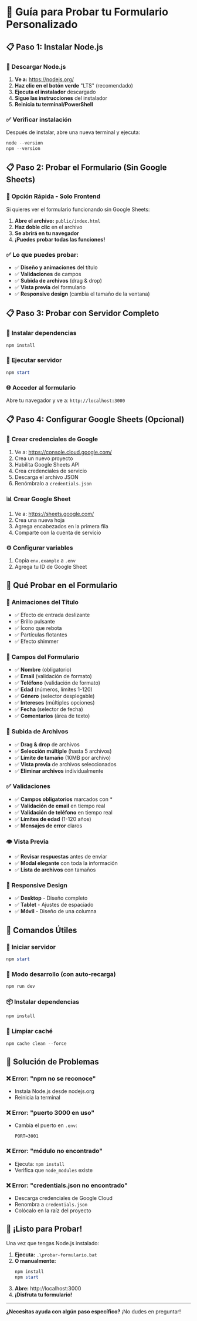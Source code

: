 # 🚀 Guía para Probar tu Formulario Personalizado

## 📋 Paso 1: Instalar Node.js

### 🔗 Descargar Node.js
1. **Ve a:** https://nodejs.org/
2. **Haz clic en el botón verde** "LTS" (recomendado)
3. **Ejecuta el instalador** descargado
4. **Sigue las instrucciones** del instalador
5. **Reinicia tu terminal/PowerShell**

### ✅ Verificar instalación
Después de instalar, abre una nueva terminal y ejecuta:
```powershell
node --version
npm --version
```

## 📋 Paso 2: Probar el Formulario (Sin Google Sheets)

### 🎯 **Opción Rápida - Solo Frontend**
Si quieres ver el formulario funcionando sin Google Sheets:

1. **Abre el archivo:** `public/index.html`
2. **Haz doble clic** en el archivo
3. **Se abrirá en tu navegador**
4. **¡Puedes probar todas las funciones!**

### ✅ **Lo que puedes probar:**
- ✅ **Diseño y animaciones** del título
- ✅ **Validaciones** de campos
- ✅ **Subida de archivos** (drag & drop)
- ✅ **Vista previa** del formulario
- ✅ **Responsive design** (cambia el tamaño de la ventana)

## 📋 Paso 3: Probar con Servidor Completo

### 🔧 **Instalar dependencias**
```powershell
npm install
```

### 🚀 **Ejecutar servidor**
```powershell
npm start
```

### 🌐 **Acceder al formulario**
Abre tu navegador y ve a: `http://localhost:3000`

## 📋 Paso 4: Configurar Google Sheets (Opcional)

### 🔑 **Crear credenciales de Google**
1. Ve a: https://console.cloud.google.com/
2. Crea un nuevo proyecto
3. Habilita Google Sheets API
4. Crea credenciales de servicio
5. Descarga el archivo JSON
6. Renómbralo a `credentials.json`

### 📊 **Crear Google Sheet**
1. Ve a: https://sheets.google.com/
2. Crea una nueva hoja
3. Agrega encabezados en la primera fila
4. Comparte con la cuenta de servicio

### ⚙️ **Configurar variables**
1. Copia `env.example` a `.env`
2. Agrega tu ID de Google Sheet

## 🧪 **Qué Probar en el Formulario**

### 🎨 **Animaciones del Título**
- ✅ Efecto de entrada deslizante
- ✅ Brillo pulsante
- ✅ Ícono que rebota
- ✅ Partículas flotantes
- ✅ Efecto shimmer

### 📝 **Campos del Formulario**
- ✅ **Nombre** (obligatorio)
- ✅ **Email** (validación de formato)
- ✅ **Teléfono** (validación de formato)
- ✅ **Edad** (números, límites 1-120)
- ✅ **Género** (selector desplegable)
- ✅ **Intereses** (múltiples opciones)
- ✅ **Fecha** (selector de fecha)
- ✅ **Comentarios** (área de texto)

### 📁 **Subida de Archivos**
- ✅ **Drag & drop** de archivos
- ✅ **Selección múltiple** (hasta 5 archivos)
- ✅ **Límite de tamaño** (10MB por archivo)
- ✅ **Vista previa** de archivos seleccionados
- ✅ **Eliminar archivos** individualmente

### ✅ **Validaciones**
- ✅ **Campos obligatorios** marcados con *
- ✅ **Validación de email** en tiempo real
- ✅ **Validación de teléfono** en tiempo real
- ✅ **Límites de edad** (1-120 años)
- ✅ **Mensajes de error** claros

### 👁️ **Vista Previa**
- ✅ **Revisar respuestas** antes de enviar
- ✅ **Modal elegante** con toda la información
- ✅ **Lista de archivos** con tamaños

### 📱 **Responsive Design**
- ✅ **Desktop** - Diseño completo
- ✅ **Tablet** - Ajustes de espaciado
- ✅ **Móvil** - Diseño de una columna

## 🎯 **Comandos Útiles**

### 🚀 **Iniciar servidor**
```powershell
npm start
```

### 🔄 **Modo desarrollo (con auto-recarga)**
```powershell
npm run dev
```

### 📦 **Instalar dependencias**
```powershell
npm install
```

### 🧹 **Limpiar caché**
```powershell
npm cache clean --force
```

## 🐛 **Solución de Problemas**

### ❌ **Error: "npm no se reconoce"**
- Instala Node.js desde nodejs.org
- Reinicia la terminal

### ❌ **Error: "puerto 3000 en uso"**
- Cambia el puerto en `.env`:
  ```
  PORT=3001
  ```

### ❌ **Error: "módulo no encontrado"**
- Ejecuta: `npm install`
- Verifica que `node_modules` existe

### ❌ **Error: "credentials.json no encontrado"**
- Descarga credenciales de Google Cloud
- Renombra a `credentials.json`
- Colócalo en la raíz del proyecto

## 🎉 **¡Listo para Probar!**

Una vez que tengas Node.js instalado:

1. **Ejecuta:** `.\probar-formulario.bat`
2. **O manualmente:**
   ```powershell
   npm install
   npm start
   ```
3. **Abre:** http://localhost:3000
4. **¡Disfruta tu formulario!**

---

**¿Necesitas ayuda con algún paso específico?** ¡No dudes en preguntar! 